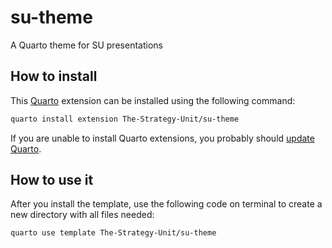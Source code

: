 # su-theme
A Quarto theme for SU presentations

## How to install

This [Quarto](https://quarto.org) extension can be installed using the following command:

``` bash
quarto install extension The-Strategy-Unit/su-theme
```

If you are unable to install Quarto extensions, you probably should [update Quarto](https://quarto.org/docs/get-started/).

## How to use it

After you install the template, use the following code on terminal to create a new directory with all files needed:

``` bash
quarto use template The-Strategy-Unit/su-theme
```
